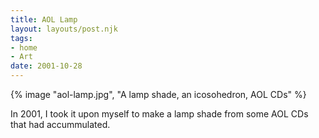 ```yaml
---
title: AOL Lamp
layout: layouts/post.njk
tags:
- home
- Art
date: 2001-10-28
---
```


{% image "aol-lamp.jpg", "A lamp shade, an icosohedron, AOL CDs" %}

In 2001, I took it upon myself to make a lamp shade from some AOL CDs that had
accummulated.
